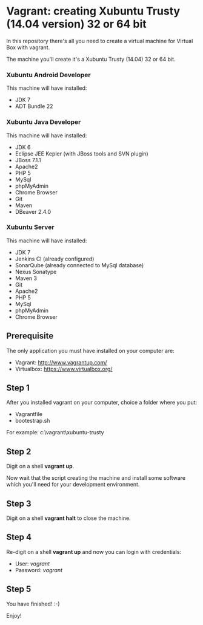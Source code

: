 Vagrant: creating Xubuntu Trusty (14.04 version) 32 or 64 bit
=======

In this repository there's all you need to create a virtual machine for Virtual Box with vagrant.

The machine you'll create it's a Xubuntu Trusty (14.04) 32 or 64 bit.

### Xubuntu Android Developer

This machine will have installed:
* JDK 7
* ADT Bundle 22

### Xubuntu Java Developer

This machine will have installed:
* JDK 6
* Eclipse JEE Kepler (with JBoss tools and SVN plugin)
* JBoss 7.1.1
* Apache2
* PHP 5
* MySql
* phpMyAdmin
* Chrome Browser
* Git
* Maven
* DBeaver 2.4.0

### Xubuntu Server

This machine will have installed:
* JDK 7
* Jenkins CI (already configured)
* SonarQube (already connected to MySql database)
* Nexus Sonatype
* Maven 3
* Git
* Apache2
* PHP 5
* MySql
* phpMyAdmin
* Chrome Browser

## Prerequisite
The only application you must have installed on your computer are:
* Vagrant: http://www.vagrantup.com/
* Virtualbox: https://www.virtualbox.org/

## Step 1

After you installed vagrant on your computer, choice a folder where you put:
* Vagrantfile
* bootestrap.sh

For example: c:\vagrant\xubuntu-trusty

## Step 2

Digit on a shell **vagrant up**.

Now wait that the script creating the machine and install some software which you'll need for your development environment.

## Step 3

Digit on a shell **vagrant halt** to close the machine.

## Step 4

Re-digit on a shell **vagrant up** and now you can login with credentials:
* User: *vagrant*
* Password: *vagrant*

## Step 5

You have finished! :-)

Enjoy!
